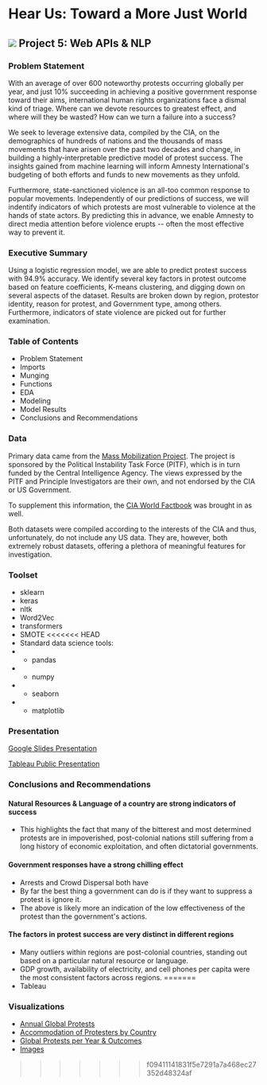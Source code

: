 # Hear Us: Toward a More Just World

## ![](https://ga-dash.s3.amazonaws.com/production/assets/logo-9f88ae6c9c3871690e33280fcf557f33.png) Project 5: Web APIs & NLP

### Problem Statement

With an average of over 600 noteworthy protests occurring globally per year, and just 10% succeeding in achieving a positive government response toward their aims, international human rights organizations face a dismal kind of triage. Where can we devote resources to greatest effect, and where will they be wasted? How can we turn a failure into a success?

We seek to leverage extensive data, compiled by the CIA, on the demographics of hundreds of nations and the thousands of mass movements that have arisen over the past two decades and change, in building a highly-interpretable predictive model of protest success. The insights gained from machine learning will inform Amnesty International's budgeting of both efforts and funds to new movements as they unfold.

Furthermore, state-sanctioned violence is an all-too common response to popular movements. Independently of our predictions of success, we will indentify indicators of which protests are most vulnerable to violence at the hands of state actors. By predicting this in advance, we enable Amnesty to direct media attention before violence erupts -- often the most effective way to prevent it.


### Executive Summary 

Using a logistic regression model, we are able to predict protest success with 94.9% accuracy.  We identify several key factors in protest outcome based on feature coefficients, K-means clustering, and digging down on several aspects of the dataset.  Results are broken down by region, protestor identity, reason for protest, and Government type, among others.  Furthermore, indicators of state violence are picked out for further examination.

### Table of Contents
- Problem Statement
- Imports
- Munging
- Functions
- EDA
- Modeling
- Model Results
- Conclusions and Recommendations

### Data 

Primary data came from the [Mass Mobilization Project](https://massmobilization.github.io/).  The project is sponsored by the Political Instability Task Force (PITF), which is in turn funded by the Central Intelligence Agency.  The views expressed by the PITF and Principle Investigators are their own, and not endorsed by the CIA or US Government.

To supplement this information, the [CIA World Factbook](https://www.cia.gov/the-world-factbook/) was brought in as well.  

Both datasets were compiled according to the interests of the CIA and thus, unfortunately, do not include any US data.  They are, however, both extremely robust datasets, offering a plethora of meaningful features for investigation.

### Toolset

- sklearn 
- keras
- nltk
- Word2Vec
- transformers
- SMOTE
<<<<<<< HEAD
- Standard data science tools:
- - pandas
- - numpy
- - seaborn
- - matplotlib

### Presentation

[Google Slides Presentation](https://docs.google.com/presentation/d/1t5ukQI4g47wQG_3s3AqrolRU9ibvjFbBRB-ck_7JMrM/edit#slide=id.gbe6f2c0281_0_90)

[Tableau Public Presentation](https://public.tableau.com/profile/david.holcomb#!/vizhome/Project_5_protests/AnnualGlobalProtests)

### Conclusions and Recommendations

#### Natural Resources & Language of a country are strong indicators of success
- This highlights the fact that many of the bitterest and most determined protests are in impoverished, post-colonial nations still suffering from a long history of economic exploitation, and often dictatorial governments.
#### Government responses have a strong chilling effect
- Arrests and Crowd Dispersal both have
- By far the best thing a government can do is if they want to suppress a protest is ignore it.
- The above is likely more an indication of the low effectiveness of the protest than the government's actions.
#### The factors in protest success are very distinct in different regions
- Many outliers within regions are post-colonial countries, standing out based on a particular natural resource or language.
- GDP growth, availability of electricity, and cell phones per capita were the most consistent factors across regions.
=======
- Tableau

### Visualizations

- [Annual Global Protests](https://public.tableau.com/profile/david.holcomb#!/vizhome/Project_5_protests/AnnualGlobalProtests?publish=yes)
- [Accommodation of Protesters by Country](https://public.tableau.com/profile/david.holcomb#!/vizhome/Project_5_protests/AccomodationofProtestorsbyCountry)
- [Global Protests per Year & Outcomes](https://public.tableau.com/profile/david.holcomb#!/vizhome/Project_5_protests/GlobalProtestsperYearOutcomes?publish=yes)
- [Images](./noah/images)
>>>>>>> f09411141831f5e7291a7a468ec27352d48324af
